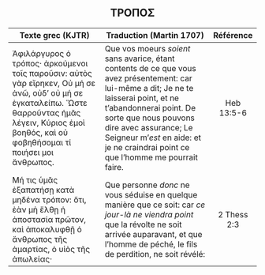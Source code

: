 <h2 align="center">ΤΡΟΠΟΣ</h2>

|Texte grec (KJTR)|Traduction (Martin 1707)|Référence|
|-----|-----|:---:
 Ἀφιλάργυρος ὁ τρόπος· ἀρκούμενοι τοῖς παροῦσιν: αὐτὸς γὰρ εἴρηκεν, Οὐ μή σε ἀνῶ, οὐδʼ οὐ μή σε ἐγκαταλείπω. Ὥστε θαρροῦντας ἡμᾶς λέγειν, Κύριος ἐμοὶ βοηθός, καὶ οὐ φοβηθήσομαι τί ποιήσει μοι ἄνθρωπος.|Que vos moeurs _soient_ sans avarice, étant contents de ce que vous avez présentement: car lui-même a dit; Je ne te laisserai point, et ne t’abandonnerai point. De sorte que nous pouvons dire avec assurance; Le Seigneur m’_est_ en aide: et je ne craindrai point ce que l’homme me pourrait faire. |Heb 13:5-6|
Μή τις ὑμᾶς ἐξαπατήσῃ κατὰ μηδένα τρόπον: ὅτι, ἐὰν μὴ ἔλθῃ ἡ ἀποστασία πρῶτον, καὶ ἀποκαλυφθῇ ὁ ἄνθρωπος τῆς ἁμαρτίας, ὁ υἱὸς τῆς ἀπωλείας·|Que personne _donc_ ne vous séduise en quelque manière que ce soit: car _ce jour-là ne viendra point_ que la révolte ne soit arrivée auparavant, et que l’homme de péché, le fils de perdition, ne soit révélé:|2 Thess 2:3|
